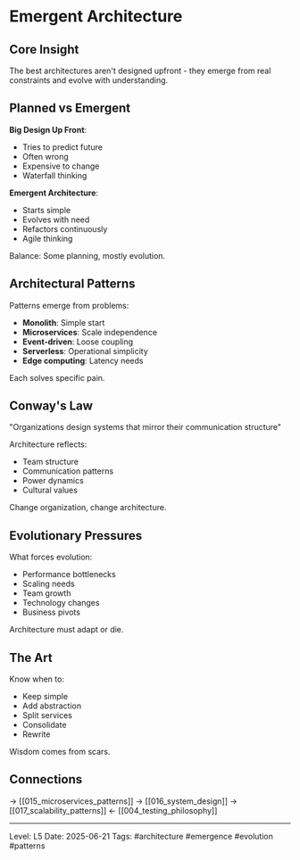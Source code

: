 # Emergent Architecture
## Core Insight
The best architectures aren't designed upfront - they emerge from real constraints and evolve with understanding.

## Planned vs Emergent

**Big Design Up Front**:
- Tries to predict future
- Often wrong
- Expensive to change
- Waterfall thinking

**Emergent Architecture**:
- Starts simple
- Evolves with need
- Refactors continuously
- Agile thinking

Balance: Some planning, mostly evolution.

## Architectural Patterns

Patterns emerge from problems:
- **Monolith**: Simple start
- **Microservices**: Scale independence
- **Event-driven**: Loose coupling
- **Serverless**: Operational simplicity
- **Edge computing**: Latency needs

Each solves specific pain.

## Conway's Law

"Organizations design systems that mirror their communication structure"

Architecture reflects:
- Team structure
- Communication patterns
- Power dynamics
- Cultural values

Change organization, change architecture.

## Evolutionary Pressures

What forces evolution:
- Performance bottlenecks
- Scaling needs
- Team growth
- Technology changes
- Business pivots

Architecture must adapt or die.

## The Art

Know when to:
- Keep simple
- Add abstraction
- Split services
- Consolidate
- Rewrite

Wisdom comes from scars.

## Connections
→ [[015_microservices_patterns]]
→ [[016_system_design]]
→ [[017_scalability_patterns]]
← [[004_testing_philosophy]]

---
Level: L5
Date: 2025-06-21
Tags: #architecture #emergence #evolution #patterns